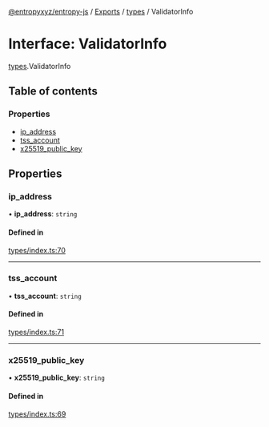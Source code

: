 [@entropyxyz/entropy-js](../README.md) / [Exports](../modules.md) / [types](../modules/types.md) / ValidatorInfo

# Interface: ValidatorInfo

[types](../modules/types.md).ValidatorInfo

## Table of contents

### Properties

- [ip\_address](types.ValidatorInfo.md#ip_address)
- [tss\_account](types.ValidatorInfo.md#tss_account)
- [x25519\_public\_key](types.ValidatorInfo.md#x25519_public_key)

## Properties

### ip\_address

• **ip\_address**: `string`

#### Defined in

[types/index.ts:70](https://github.com/entropyxyz/entropy-js/blob/b4c1b9b/src/types/index.ts#L70)

___

### tss\_account

• **tss\_account**: `string`

#### Defined in

[types/index.ts:71](https://github.com/entropyxyz/entropy-js/blob/b4c1b9b/src/types/index.ts#L71)

___

### x25519\_public\_key

• **x25519\_public\_key**: `string`

#### Defined in

[types/index.ts:69](https://github.com/entropyxyz/entropy-js/blob/b4c1b9b/src/types/index.ts#L69)
